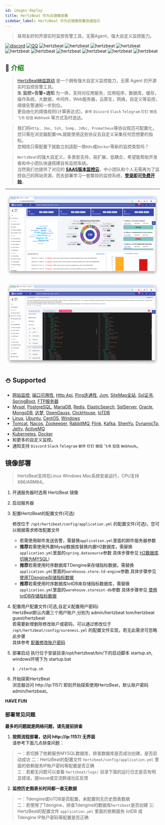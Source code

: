 ```yaml
---
id: images-deploy  
title: HertzBeat 华为云镜像部署   
sidebar_label: HertzBeat 华为云镜像部署快速指引    
---
```



> 易用友好的开源实时监控告警工具，无需Agent，强大自定义监控能力。

[![discord](https://img.shields.io/badge/chat-on%20discord-brightgreen)](https://discord.gg/Fb6M73htGr)
[![QQ](https://img.shields.io/badge/qq-630061200-orange)](https://qm.qq.com/q/FltGGGIX2m)
![hertzbeat](https://cdn.jsdelivr.net/gh/apache/hertzbeat@gh-pages/img/badge/web-monitor.svg)
![hertzbeat](https://cdn.jsdelivr.net/gh/apache/hertzbeat@gh-pages/img/badge/ping-connect.svg)
![hertzbeat](https://cdn.jsdelivr.net/gh/apache/hertzbeat@gh-pages/img/badge/port-available.svg)
![hertzbeat](https://cdn.jsdelivr.net/gh/apache/hertzbeat@gh-pages/img/badge/database-monitor.svg)
![hertzbeat](https://cdn.jsdelivr.net/gh/apache/hertzbeat@gh-pages/img/badge/os-monitor.svg)
![hertzbeat](https://img.shields.io/badge/monitor-cloud%20native-brightgreen)
![hertzbeat](https://img.shields.io/badge/monitor-middleware-blueviolet)
![hertzbeat](https://img.shields.io/badge/monitor-network-red)
![hertzbeat](https://cdn.jsdelivr.net/gh/apache/hertzbeat@gh-pages/img/badge/custom-monitor.svg)
![hertzbeat](https://cdn.jsdelivr.net/gh/apache/hertzbeat@gh-pages/img/badge/alert.svg)


## 🎡 <font color="green">介绍</font>

> [HertzBeat赫兹跳动](https://github.com/apache/hertzbeat) 是一个拥有强大自定义监控能力，无需 Agent 的开源实时监控告警工具。     
> 集 **监控+告警+通知** 为一体，支持对应用服务，应用程序，数据库，缓存，操作系统，大数据，中间件，Web服务器，云原生，网络，自定义等监控，阈值告警通知一步到位。   
> 更自由化的阈值规则(计算表达式)，`邮件` `Discord` `Slack` `Telegram` `钉钉` `微信` `飞书` `短信` `Webhook` 等方式及时送达。

> 我们将`Http, Jmx, Ssh, Snmp, Jdbc, Prometheus`等协议规范可配置化，您只需在浏览器配置`YML`就能使用这些协议去自定义采集任何您想要的指标。    
> 您相信只需配置下就能立刻适配一款`K8s`或`Docker`等新的监控类型吗？

> `HertzBeat`的强大自定义，多类型支持，易扩展，低耦合，希望能帮助开发者和中小团队快速搭建自有监控系统。    
> 当然我们也提供了对应的 **[SAAS版本监控云](https://console.tancloud.cn)**，中小团队和个人无需再为了监控自己的网站资源，而去部署学习一套繁琐的监控系统，**[登录即可免费开始](https://console.tancloud.cn)**。


----   

![hertzbeat](/img/home/1.png)

![hertzbeat](/img/home/9.png)

## ⛄ Supported

- [网站监控](https://github.com/apache/hertzbeat/tree/master/manager/src/main/resources/define/app-website.yml), [端口可用性](https://github.com/apache/hertzbeat/tree/master/manager/src/main/resources/define/app-port.yml),
  [Http Api](https://github.com/apache/hertzbeat/tree/master/manager/src/main/resources/define/app-api.yml), [Ping连通性](https://github.com/apache/hertzbeat/tree/master/manager/src/main/resources/define/app-ping.yml),
  [Jvm](https://github.com/apache/hertzbeat/tree/master/manager/src/main/resources/define/app-jvm.yml), [SiteMap全站](https://github.com/apache/hertzbeat/tree/master/manager/src/main/resources/define/app-fullsite.yml),
  [Ssl证书](https://github.com/apache/hertzbeat/tree/master/manager/src/main/resources/define/app-ssl_cert.yml), [SpringBoot](https://github.com/apache/hertzbeat/tree/master/manager/src/main/resources/define/app-springboot2.yml),
  [FTP服务器](https://github.com/apache/hertzbeat/tree/master/manager/src/main/resources/define/app-ftp.yml)
- [Mysql](https://github.com/apache/hertzbeat/tree/master/manager/src/main/resources/define/app-mysql.yml), [PostgreSQL](https://github.com/apache/hertzbeat/tree/master/manager/src/main/resources/define/app-postgresql.yml),
  [MariaDB](https://github.com/apache/hertzbeat/tree/master/manager/src/main/resources/define/app-mariadb.yml), [Redis](https://github.com/apache/hertzbeat/tree/master/manager/src/main/resources/define/app-redis.yml),
  [ElasticSearch](https://github.com/apache/hertzbeat/tree/master/manager/src/main/resources/define/app-elasticsearch.yml), [SqlServer](https://github.com/apache/hertzbeat/tree/master/manager/src/main/resources/define/app-sqlserver.yml),
  [Oracle](https://github.com/apache/hertzbeat/tree/master/manager/src/main/resources/define/app-oracle.yml), [MongoDB](https://github.com/apache/hertzbeat/tree/master/manager/src/main/resources/define/app-mongodb.yml),
  [达梦](https://github.com/apache/hertzbeat/tree/master/manager/src/main/resources/define/app-dm.yml), [OpenGauss](https://github.com/apache/hertzbeat/tree/master/manager/src/main/resources/define/app-opengauss.yml),
  [ClickHouse](https://github.com/apache/hertzbeat/tree/master/manager/src/main/resources/define/app-clickhouse.yml), [IoTDB](https://github.com/apache/hertzbeat/tree/master/manager/src/main/resources/define/app-iotdb.yml)
- [Linux](https://github.com/apache/hertzbeat/tree/master/manager/src/main/resources/define/app-linux.yml), [Ubuntu](https://github.com/apache/hertzbeat/tree/master/manager/src/main/resources/define/app-ubuntu.yml),
  [CentOS](https://github.com/apache/hertzbeat/tree/master/manager/src/main/resources/define/app-centos.yml), [Windows](https://github.com/apache/hertzbeat/tree/master/manager/src/main/resources/define/app-windows.yml)
- [Tomcat](https://github.com/apache/hertzbeat/tree/master/manager/src/main/resources/define/app-tomcat.yml), [Nacos](https://github.com/apache/hertzbeat/tree/master/manager/src/main/resources/define/app-nacos.yml),
  [Zookeeper](https://github.com/apache/hertzbeat/tree/master/manager/src/main/resources/define/app-zookeeper.yml), [RabbitMQ](https://github.com/apache/hertzbeat/tree/master/manager/src/main/resources/define/app-rabbitmq.yml),
  [Flink](https://github.com/apache/hertzbeat/tree/master/manager/src/main/resources/define/app-flink.yml), [Kafka](https://github.com/apache/hertzbeat/tree/master/manager/src/main/resources/define/app-kafka.yml),
  [ShenYu](https://github.com/apache/hertzbeat/tree/master/manager/src/main/resources/define/app-shenyu.yml), [DynamicTp](https://github.com/apache/hertzbeat/tree/master/manager/src/main/resources/define/app-dynamic_tp.yml),
  [Jetty](https://github.com/apache/hertzbeat/tree/master/manager/src/main/resources/define/app-jetty.yml), [ActiveMQ](https://github.com/apache/hertzbeat/tree/master/manager/src/main/resources/define/app-activemq.yml)
- [Kubernetes](https://github.com/apache/hertzbeat/tree/master/manager/src/main/resources/define/app-kubernetes.yml), [Docker](https://github.com/apache/hertzbeat/tree/master/manager/src/main/resources/define/app-docker.yml)
- 和更多的自定义监控。
- 通知支持 `Discord` `Slack` `Telegram` `邮件` `钉钉` `微信` `飞书` `短信` `Webhook`。

## 镜像部署  

> HertzBeat支持在Linux Windows Mac系统安装运行，CPU支持X86/ARM64。 

1. 开通服务器时选用 HertzBeat 镜像
2. 启动服务器
3. 配置HertzBeat的配置文件(可选)

   修改位于 `/opt/hertzbeat/config/application.yml` 的配置文件(可选)，您可以根据需求修改配置文件
   - 若需使用邮件发送告警，需替换`application.yml`里面的邮件服务器参数
   - **推荐**若需使用外置Mysql数据库替换内置H2数据库，需替换`application.yml`里面的`spring.datasource`参数 具体步骤参见 [H2数据库切换为MYSQL](../start/mysql-change)）
   - **推荐**若需使用时序数据库TDengine来存储指标数据，需替换`application.yml`里面的`warehouse.store.td-engine`参数 具体步骤参见 [使用TDengine存储指标数据](../start/tdengine-init)
   - **推荐**若需使用时序数据库IotDB来存储指标数据库，需替换`application.yml`里面的`warehouse.storeiot-db`参数 具体步骤参见 [使用IotDB存储指标数据](../start/iotdb-init)

   
4. 配置用户配置文件(可选,自定义配置用户密码)     
   HertzBeat默认内置三个用户账户,分别为 admin/hertzbeat tom/hertzbeat guest/hertzbeat     
   若需要新增删除修改账户或密码，可以通过修改位于 `/opt/hertzbeat/config/sureness.yml` 的配置文件实现，若无此需求可忽略此步骤     
   具体参考 [配置修改账户密码](../start/account-modify)

5. 部署启动
   执行位于安装目录/opt/hertzbeat/bin/下的启动脚本 startup.sh, windows环境下为 startup.bat
   ``` 
   $ ./startup.sh 
   ```

6. 开始探索HertzBeat  
   浏览器访问 http://ip:1157/ 即刻开始探索使用HertzBeat，默认账户密码 admin/hertzbeat。

**HAVE FUN**

### 部署常见问题

**最多的问题就是网络问题，请先提前排查**

1. **按照流程部署，访问 http://ip:1157/ 无界面**   
   请参考下面几点排查问题：
> 一：若切换了依赖服务MYSQL数据库，排查数据库是否成功创建，是否启动成功
> 二：HertzBeat的配置文件 `hertzbeat/config/application.yml` 里面的依赖服务IP账户密码等配置是否正确    
> 三：若都无问题可以查看 `hertzbeat/logs/` 目录下面的运行日志是否有明显错误，提issue或交流群或社区反馈

2. **监控历史图表长时间都一直无数据**
> 一：Tdengine或IoTDB是否配置，未配置则无历史图表数据  
> 二：若使用了Tdengine，排查Tdengine的数据库`hertzbeat`是否创建
> 三: HertzBeat的配置文件 `application.yml` 里面的依赖服务 IotDB 或 Tdengine IP账户密码等配置是否正确   
